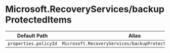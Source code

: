 # Microsoft.RecoveryServices/backupProtectedItems

| Default Path | Alias |
|---|---|
| `properties.policyId` | `Microsoft.RecoveryServices/backupProtectedItems/policyId` |

